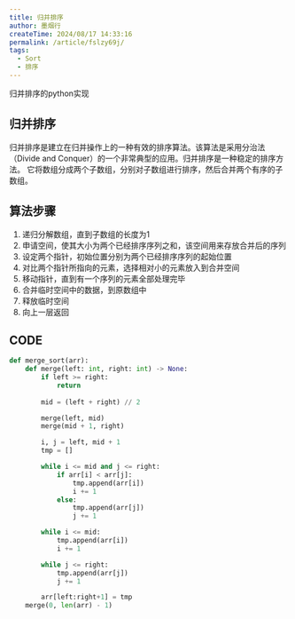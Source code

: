 ```yaml
---
title: 归并排序
author: 墨烟行
createTime: 2024/08/17 14:33:16
permalink: /article/fslzy69j/
tags:
  - Sort
  - 排序
---
```


归并排序的python实现

<!-- more -->

## 归并排序

归并排序是建立在归并操作上的一种有效的排序算法。该算法是采用分治法（Divide and Conquer）的一个非常典型的应用。归并排序是一种稳定的排序方法。
它将数组分成两个子数组，分别对子数组进行排序，然后合并两个有序的子数组。

## 算法步骤

1. 递归分解数组，直到子数组的长度为1
2. 申请空间，使其大小为两个已经排序序列之和，该空间用来存放合并后的序列
3. 设定两个指针，初始位置分别为两个已经排序序列的起始位置
4. 对比两个指针所指向的元素，选择相对小的元素放入到合并空间
5. 移动指针，直到有一个序列的元素全部处理完毕
6. 合并临时空间中的数据，到原数组中
7. 释放临时空间
8. 向上一层返回

## CODE

```python
def merge_sort(arr):
    def merge(left: int, right: int) -> None:
        if left >= right:
            return
        
        mid = (left + right) // 2

        merge(left, mid)
        merge(mid + 1, right)

        i, j = left, mid + 1
        tmp = []

        while i <= mid and j <= right:
            if arr[i] < arr[j]:
                tmp.append(arr[i])
                i += 1
            else:
                tmp.append(arr[j])
                j += 1

        while i <= mid:
            tmp.append(arr[i])
            i += 1

        while j <= right:
            tmp.append(arr[j])
            j += 1

        arr[left:right+1] = tmp
    merge(0, len(arr) - 1)
```